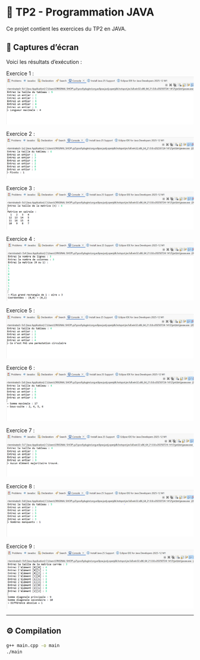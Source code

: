 # 🧠 TP2 - Programmation JAVA

Ce projet contient les exercices du TP2 en JAVA.

## 📸 Captures d’écran

Voici les résultats d’exécution :


 Exercice 1 :
![Exécution 1](images/Ex1.PNG)

Exercice 2 :
![Exécution 2](images/Ex2.PNG)

Exercice 3 :
![Exécution 3](images/Ex3.PNG)

Exercice 4 :
![Exécution 4](images/Ex4.PNG)

Exercice 5 :
![Exécution 5](images/Ex5.PNG)

Exercice 6 :
![Exécution 6](images/Ex6.PNG)

Exercice 7 :
![Exécution 7](images/Ex7.PNG)

Exercice 8 :
![Exécution 1](images/Ex8.PNG)

Exercice 9 :
![Exécution 9](images/Ex9.PNG)




---

## ⚙ Compilation
```bash
g++ main.cpp -o main
./main